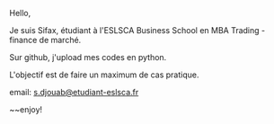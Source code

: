 Hello,

Je suis Sifax, étudiant à l'ESLSCA Business School en MBA Trading - finance de marché.

Sur github, j'upload mes codes en python.

L'objectif est de faire un maximum de cas pratique.




email: s.djouab@etudiant-eslsca.fr



~~enjoy!
